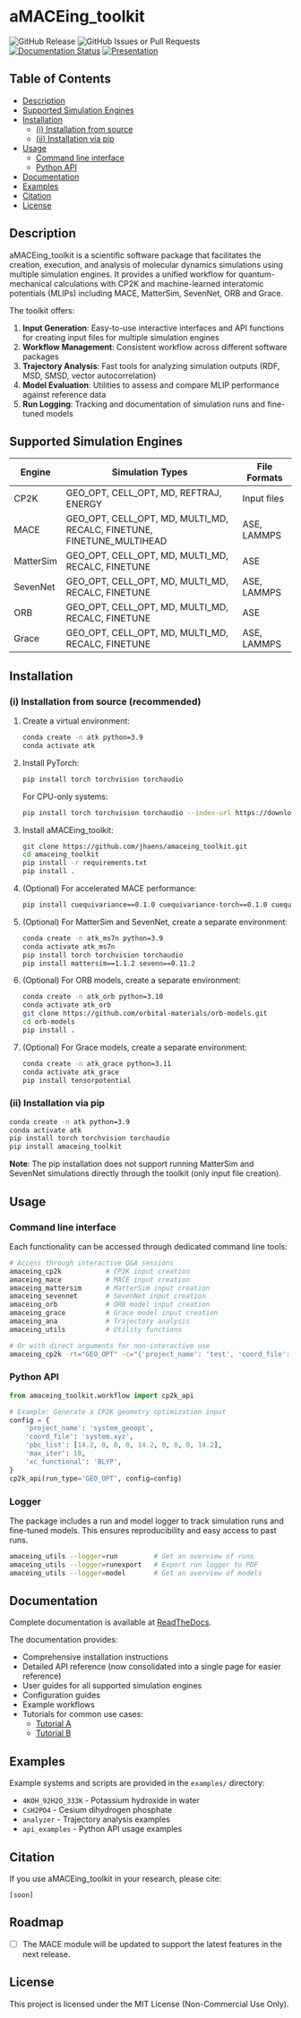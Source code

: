 # aMACEing_toolkit

![GitHub Release](https://img.shields.io/github/v/release/jhaens/amaceing_toolkit)
![GitHub Issues or Pull Requests](https://img.shields.io/github/issues/jhaens/amaceing_toolkit)
[![Documentation Status](https://app.readthedocs.org/projects/amaceing-toolkit/badge/)](https://amaceing-toolkit.readthedocs.io/en/latest/)
[![Presentation](https://img.shields.io/badge/Presentation-PDF-green)](https://cloud.tu-ilmenau.de/s/oYzns2qkKNYLS3L)
<!--- [![arXiv](https://img.shields.io/badge/arXiv-<INDEX>-<COLOR>.svg)](https://arxiv.org/abs/<INDEX>) -->


## Table of Contents
- [Description](#description)
- [Supported Simulation Engines](#supported-simulation-engines)
- [Installation](#installation)
  - [(i) Installation from source](#i-installation-from-source)
  - [(ii) Installation via pip](#ii-installation-via-pip)
- [Usage](#usage)
  - [Command line interface](#command-line-interface)
  - [Python API](#python-api)
- [Documentation](#documentation)
- [Examples](#examples)
- [Citation](#citation)
- [License](#license)


## Description
aMACEing_toolkit is a scientific software package that facilitates the creation, execution, and analysis of molecular dynamics simulations using multiple simulation engines. It provides a unified workflow for quantum-mechanical calculations with CP2K and machine-learned interatomic potentials (MLIPs) including MACE, MatterSim, SevenNet, ORB and Grace.

The toolkit offers:

1. **Input Generation**: Easy-to-use interactive interfaces and API functions for creating input files for multiple simulation engines
2. **Workflow Management**: Consistent workflow across different software packages
3. **Trajectory Analysis**: Fast tools for analyzing simulation outputs (RDF, MSD, SMSD, vector autocorrelation)
4. **Model Evaluation**: Utilities to assess and compare MLIP performance against reference data
5. **Run Logging**: Tracking and documentation of simulation runs and fine-tuned models

## Supported Simulation Engines

| Engine | Simulation Types | File Formats |
| ------ | --------------- | ----------- |
| CP2K | GEO_OPT, CELL_OPT, MD, REFTRAJ, ENERGY | Input files |
| MACE | GEO_OPT, CELL_OPT, MD, MULTI_MD, RECALC, FINETUNE, FINETUNE_MULTIHEAD | ASE, LAMMPS |
| MatterSim | GEO_OPT, CELL_OPT, MD, MULTI_MD, RECALC, FINETUNE | ASE |
| SevenNet | GEO_OPT, CELL_OPT, MD, MULTI_MD, RECALC, FINETUNE | ASE, LAMMPS |
| ORB | GEO_OPT, CELL_OPT, MD, MULTI_MD, RECALC, FINETUNE | ASE |
| Grace | GEO_OPT, CELL_OPT, MD, MULTI_MD, RECALC, FINETUNE | ASE, LAMMPS |

## Installation


### (i) Installation from source (recommended)

1. Create a virtual environment:
   ```bash
   conda create -n atk python=3.9
   conda activate atk
   ```

2. Install PyTorch:
   ```bash
   pip install torch torchvision torchaudio
   ```
   For CPU-only systems:
   ```bash
   pip install torch torchvision torchaudio --index-url https://download.pytorch.org/whl/cpu
   ```

3. Install aMACEing_toolkit:
   ```bash
   git clone https://github.com/jhaens/amaceing_toolkit.git
   cd amaceing_toolkit
   pip install -r requirements.txt
   pip install .
   ```

4. (Optional) For accelerated MACE performance:
   ```bash
   pip install cuequivariance==0.1.0 cuequivariance-torch==0.1.0 cuequivariance-ops-torch-cu12==0.1.0
   ```

5. (Optional) For MatterSim and SevenNet, create a separate environment:
   ```bash
   conda create -n atk_ms7n python=3.9
   conda activate atk_ms7n
   pip install torch torchvision torchaudio
   pip install mattersim==1.1.2 sevenn==0.11.2
   ```

6. (Optional) For ORB models, create a separate environment:
   ```bash
   conda create -n atk_orb python=3.10
   conda activate atk_orb
   git clone https://github.com/orbital-materials/orb-models.git
   cd orb-models
   pip install .
   ```

7. (Optional) For Grace models, create a separate environment:
   ```bash
   conda create -n atk_grace python=3.11
   conda activate atk_grace
   pip install tensorpotential
   ```

### (ii) Installation via pip

```bash
conda create -n atk python=3.9
conda activate atk
pip install torch torchvision torchaudio
pip install amaceing_toolkit
```

**Note**: The pip installation does not support running MatterSim and SevenNet simulations directly through the toolkit (only input file creation).

## Usage

### Command line interface

Each functionality can be accessed through dedicated command line tools:

```bash
# Access through interactive Q&A sessions
amaceing_cp2k           # CP2K input creation
amaceing_mace           # MACE input creation
amaceing_mattersim      # MatterSim input creation
amaceing_sevennet       # SevenNet input creation
amaceing_orb            # ORB model input creation
amaceing_grace          # Grace model input creation
amaceing_ana            # Trajectory analysis
amaceing_utils          # Utility functions

# Or with direct arguments for non-interactive use
amaceing_cp2k -rt="GEO_OPT" -c="{'project_name': 'test', 'coord_file': 'system.xyz', 'pbc_list': [10 0 0 0 10 0 0 0 10]}"
```

### Python API

```python
from amaceing_toolkit.workflow import cp2k_api

# Example: Generate a CP2K geometry optimization input
config = {
    'project_name': 'system_geoopt',
    'coord_file': 'system.xyz',
    'pbc_list': [14.2, 0, 0, 0, 14.2, 0, 0, 0, 14.2],
    'max_iter': 10,
    'xc_functional': 'BLYP',
}
cp2k_api(run_type='GEO_OPT', config=config)
```

### Logger
The package includes a run and model logger to track simulation runs and fine-tuned models. This ensures reproducibility and easy access to past runs. 

```bash
amaceing_utils --logger=run         # Get an overview of runs
amaceing_utils --logger=runexport   # Export run logger to PDF
amaceing_utils --logger=model       # Get an overview of models
```

## Documentation

Complete documentation is available at [ReadTheDocs](https://amaceing-toolkit.readthedocs.io/en/latest/).

The documentation provides:
- Comprehensive installation instructions
- Detailed API reference (now consolidated into a single page for easier reference)
- User guides for all supported simulation engines
- Configuration guides
- Example workflows
- Tutorials for common use cases: 
  - [Tutorial A](https://colab.research.google.com/drive/17sz84cj8PTPJPxAjs4IHuFamNq2g5mBM?usp=sharing)
  - [Tutorial B](https://colab.research.google.com/drive/1laGokzPIKxsPjj3GXn383Cu22Fq_ihb2?usp=sharing)


## Examples

Example systems and scripts are provided in the `examples/` directory:
- `4KOH_92H2O_333K` - Potassium hydroxide in water
- `CsH2PO4` - Cesium dihydrogen phosphate
- `analyzer` - Trajectory analysis examples
- `api_examples` - Python API usage examples

## Citation

If you use aMACEing_toolkit in your research, please cite:

```
[soon]
```

## Roadmap

- [ ] The MACE module will be updated to support the latest features in the next release.

## License

This project is licensed under the MIT License (Non-Commercial Use Only).